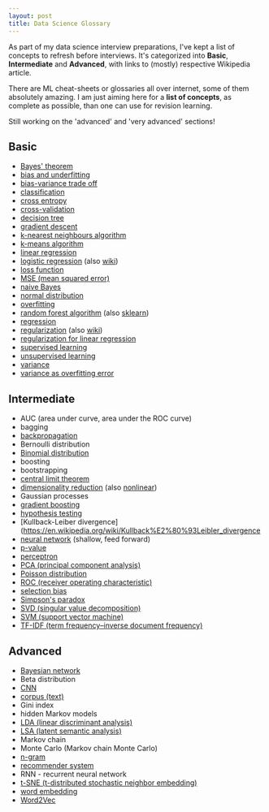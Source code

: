 ```yaml
---
layout: post
title: Data Science Glossary
---
```


As part of my data science interview preparations, 
I've kept a list of concepts to refresh before interviews.
It's categorized into **Basic**, **Intermediate** and **Advanced**, 
with links to (mostly) respective Wikipedia article.

There are ML cheat-sheets or glossaries all over internet, 
some of them absolutely amazing.
I am just aiming here for a **list of concepts**, as complete as possible,
than one can use for revision learning.

Still working on the 'advanced' and 'very advanced' sections!

## Basic
* [Bayes' theorem](https://en.wikipedia.org/wiki/Bayes%27_theorem)
* [bias and underfitting](https://en.wikipedia.org/wiki/Bias_of_an_estimator) 
* [bias-variance trade off](https://en.wikipedia.org/wiki/Bias%E2%80%93variance_tradeoff)
* [classification](https://en.wikipedia.org/wiki/statistical_classification)
* [cross entropy](https://en.wikipedia.org/wiki/cross_entropy)
* [cross-validation](https://en.wikipedia.org/wiki/Cross-validation_(statistics))
* [decision tree](https://en.wikipedia.org/wiki/Decision_tree_learning)
* [gradient descent](https://youtu.be/F6GSRDoB-Cg)
* [k-nearest neighbours algorithm](https://en.wikipedia.org/wiki/K-nearest_neighbors_algorithm)
* [k-means algorithm](https://en.wikipedia.org/wiki/K-means_clustering)
* [linear regression](https://en.wikipedia.org/wiki/linear_regression)
* [logistic regression](https://youtu.be/-la3q9d7AKQ) (also [wiki](https://en.wikipedia.org/wiki/Logistic_regression))
* [loss function](https://youtu.be/yuH4iRcggMw)
* [MSE (mean squared error)](https://en.wikipedia.org/wiki/Mean_squared_error)
* [naive Bayes](https://en.wikipedia.org/wiki/Naive_Bayes_classifier)
* [normal distribution](https://en.wikipedia.org/wiki/Normal_distribution)
* [overfitting](https://en.wikipedia.org/wiki/Overfitting)
* [random forest algorithm](https://en.wikipedia.org/wiki/Random_forest) (also [sklearn](https://scikit-learn.org/stable/modules/generated/sklearn.ensemble.RandomForestClassifier.html))
* [regression](https://en.wikipedia.org/wiki/Regression_analysis)
* [regularization](https://www.youtube.com/watch?v=u73PU6Qwl1I) (also [wiki](https://en.wikipedia.org/wiki/Regularization_(mathematics)))
* [regularization for linear regression](https://www.youtube.com/watch?v=qbvRdrd0yJ8)
* [supervised learning](https://en.wikipedia.org/wiki/supervised_learning)
* [unsupervised learning](en.wikipedia.org/wiki/unsupervised_learning)
* [variance](https://en.wikipedia.org/wiki/Variance)
* [variance as overfitting error](https://en.wikipedia.org/wiki/Overfitting)

## Intermediate
* AUC (area under curve, area under the ROC curve)
* bagging
* [backpropagation](https://youtu.be/x_Eamf8MHwU)
* Bernoulli distribution
* [Binomial distribution](https://en.wikipedia.org/wiki/Binomial_distribution)
* boosting
* bootstrapping
* [central limit theorem](https://en.wikipedia.org/wiki/Central_limit_theorem)
* [dimensionality reduction](https://en.wikipedia.org/wiki/Dimensionality_reduction) (also [nonlinear](https://en.wikipedia.org/wiki/Nonlinear_dimensionality_reduction))
* Gaussian processes
* [gradient boosting](https://en.wikipedia.org/wiki/Gradient_boosting)
* [hypothesis testing](https://en.wikipedia.org/wiki/Statistical_hypothesis_testing)
* [Kullback-Leiber divergence](https://en.wikipedia.org/wiki/Kullback%E2%80%93Leibler_divergence
* [neural network](https://youtu.be/1ZhtwInuOD0) (shallow, feed forward)
* [p-value](https://en.wikipedia.org/wiki/P-value)
* [perceptron](https://en.wikipedia.org/wiki/Perceptron)
* [PCA (principal component analysis)](https://en.wikipedia.org/wiki/Principal_component_analysis)
* [Poisson distribution](https://en.wikipedia.org/wiki/Poisson_distribution)
* [ROC (receiver operating characteristic)](https://en.wikipedia.org/wiki/Receiver_operating_characteristic)
* [selection bias](https://en.wikipedia.org/wiki/Selection_bias)
* [Simpson's paradox](https://en.wikipedia.org/wiki/Simpson%27s_paradox)
* [SVD (singular value decomposition)](https://en.wikipedia.org/wiki/Singular_value_decomposition)
* [SVM (support vector machine)](https://en.wikipedia.org/wiki/Support-vector_machine)
* [TF-IDF (term frequency–inverse document frequency)](https://en.wikipedia.org/wiki/Tf%E2%80%93idf)

## Advanced
* [Bayesian network](https://en.wikipedia.org/wiki/Bayesian_network)
* Beta distribution
* [CNN](https://en.wikipedia.org/wiki/Convolutional_neural_network)
* [corpus (text)](https://en.wikipedia.org/wiki/Text_corpus)
* Gini index
* hidden Markov models
* [LDA (linear discriminant analysis)](https://en.wikipedia.org/wiki/Linear_discriminant_analysis)
* [LSA (latent semantic analysis)](https://en.wikipedia.org/wiki/Latent_semantic_analysis)
* Markov chain
* Monte Carlo (Markov chain Monte Carlo)
* [n-gram](https://en.wikipedia.org/wiki/N-gram)
* [recommender system](https://en.wikipedia.org/wiki/Recommender_system)
* RNN - recurrent neural network
* [t-SNE (t-distributed stochastic neighbor embedding)](https://en.wikipedia.org/wiki/T-distributed_stochastic_neighbor_embedding)
* [word embedding](https://en.wikipedia.org/wiki/Word_embedding)
* [Word2Vec](https://en.wikipedia.org/wiki/Word2vec)
